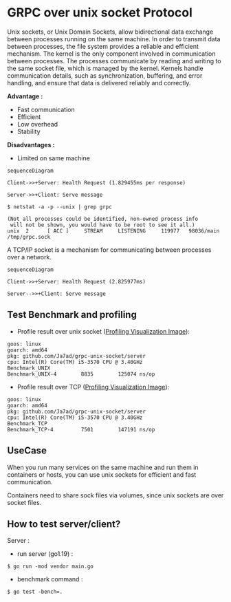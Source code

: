 # GRPC over unix socket Protocol

Unix sockets, or Unix Domain Sockets, allow bidirectional data exchange between processes running on the same machine.
In order to transmit data between processes, the file system provides a reliable and efficient mechanism. The kernel is the only component involved in communication between processes. The processes communicate by reading and writing to the same socket file, which is managed by the kernel. Kernels handle communication details, such as synchronization, buffering, and error handling, and ensure that data is delivered reliably and correctly.

**Advantage :** 
- Fast communication 
- Efficient
- Low overhead
- Stability

**Disadvantages :**
- Limited on same machine

```mermaid
sequenceDiagram

Client->>+Server: Health Request (1.829455ms per response)

Server->>+Client: Serve message
```

```shell
$ netstat -a -p --unix | grep grpc

(Not all processes could be identified, non-owned process info
 will not be shown, you would have to be root to see it all.)
unix  2      [ ACC ]     STREAM     LISTENING     119977   98036/main           /tmp/grpc.sock
```

A TCP/IP socket is a mechanism for communicating between processes over a network.

```mermaid
sequenceDiagram

Client->>+Server: Health Request (2.825977ms)

Server-->>+Client: Serve message
```


## Test Benchmark and profiling

- Profile result over unix socket ([Profiling Visualization Image](https://raw.githubusercontent.com/Ja7ad/grpc-unix-socket/master/assets/unix.svg)):

```shell
goos: linux
goarch: amd64
pkg: github.com/Ja7ad/grpc-unix-socket/server
cpu: Intel(R) Core(TM) i5-3570 CPU @ 3.40GHz
Benchmark_UNIX
Benchmark_UNIX-4   	    8835	    125074 ns/op
```

- Profile result over TCP ([Profiling Visualization Image](https://raw.githubusercontent.com/Ja7ad/grpc-unix-socket/master/assets/tcp.svg)):

```shell
goos: linux
goarch: amd64
pkg: github.com/Ja7ad/grpc-unix-socket/server
cpu: Intel(R) Core(TM) i5-3570 CPU @ 3.40GHz
Benchmark_TCP
Benchmark_TCP-4    	    7501	    147191 ns/op 
```

## UseCase

When you run many services on the same machine and run them in containers or hosts, you can use unix sockets for efficient and fast communication.

Containers need to share sock files via volumes, since unix sockets are over socket files.

## How to test server/client?

Server :
- run server (go1.19) :
```shell
$ go run -mod vendor main.go
```

- benchmark command :
```shell
$ go test -bench=.
```
